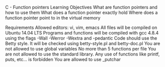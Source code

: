 C - Function pointers
Learning Objectives
What are function pointers and how to use them What does a function pointer exactly hold Where does a function pointer point to in the virtual memory

Requirements
Allowed editors: vi, vim, emacs
All files will be compiled on Ubuntu 14.04 LTS
Programs and functions will be compiled with gcc 4.8.4 using the flags -Wall -Werror -Wextra and -pedantic
Code should use the Betty style. It will be checked using betty-style.pl and betty-doc.pl
You are not allowed to use global variables
No more than 5 functions per file
You are not allowed to use the standard library. Any use of functions like printf, puts, etc… is forbidden
You are allowed to use _putchar
